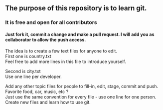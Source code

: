 ## The purpose of this repository is to learn git.
### It is free and open for all contributors
#### Just fork it, commit a change and make a pull request. I will add you as collaborator to allow the push access.
The idea is to create a few text files for anyone to edit.  
First one is country.txt  
Feel free to add more lines in this file to introduce yourself.  

Second is city.txt  
Use one line per developer.  

Add any other topic files for people to fill-in, edit, stage, commit and push.  
Favorite food, car, music, etc ?  
Just use the same convention for every file - use one line for one person.  
Create new files and learn how to use git.  
